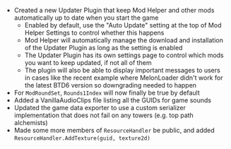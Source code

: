 - Created a new Updater Plugin that keep Mod Helper and other mods automatically up to date when you start the game
  - Enabled by default, use the "Auto Update" setting at the top of Mod Helper Settings to control whether this happens
  - Mod Helper will automatically manage the download and installation of the Updater Plugin as long as the setting is
    enabled
  - The Updater Plugin has its own settings page to control which mods you want to keep updated, if not all of them
  - The plugin will also be able to display important messages to users in cases like the recent example where
    MelonLoader didn't work for the latest BTD6 version so downgrading needed to happen
- For `ModRoundSet`, `Rounds1Index` will now finally be true by default
- Added a VanillaAudioClips file listing all the GUIDs for game sounds
- Updated the game data exporter to use a custom serializer implementation that does not fail on any towers (e.g. top
  path alchemists)
- Made some more members of `ResourceHandler` be public, and added `ResourceHandler.AddTexture(guid, texture2d)`